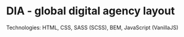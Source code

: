 # DIA - global digital agency layout

Technologies: HTML, CSS, SASS (SCSS), BEM, JavaScript (VanillaJS)
